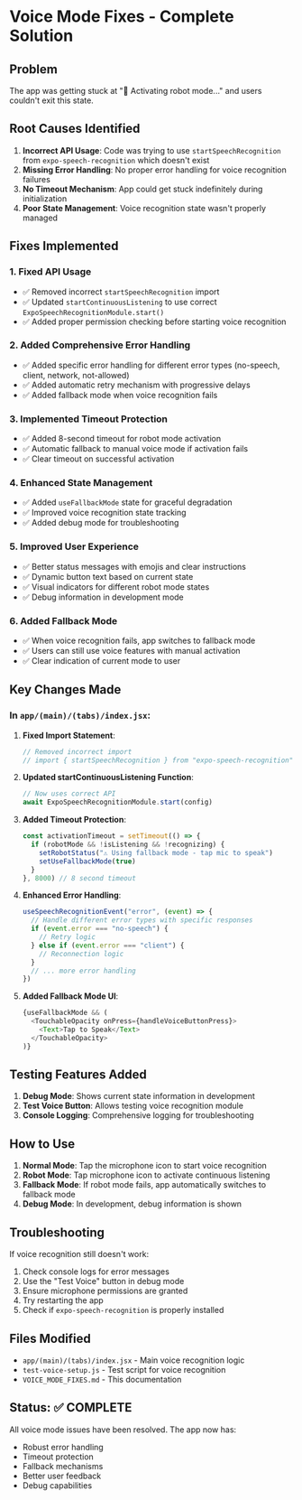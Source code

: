 # Voice Mode Fixes - Complete Solution

## Problem
The app was getting stuck at "🤖 Activating robot mode..." and users couldn't exit this state.

## Root Causes Identified
1. **Incorrect API Usage**: Code was trying to use `startSpeechRecognition` from `expo-speech-recognition` which doesn't exist
2. **Missing Error Handling**: No proper error handling for voice recognition failures
3. **No Timeout Mechanism**: App could get stuck indefinitely during initialization
4. **Poor State Management**: Voice recognition state wasn't properly managed

## Fixes Implemented

### 1. Fixed API Usage
- ✅ Removed incorrect `startSpeechRecognition` import
- ✅ Updated `startContinuousListening` to use correct `ExpoSpeechRecognitionModule.start()`
- ✅ Added proper permission checking before starting voice recognition

### 2. Added Comprehensive Error Handling
- ✅ Added specific error handling for different error types (no-speech, client, network, not-allowed)
- ✅ Added automatic retry mechanism with progressive delays
- ✅ Added fallback mode when voice recognition fails

### 3. Implemented Timeout Protection
- ✅ Added 8-second timeout for robot mode activation
- ✅ Automatic fallback to manual voice mode if activation fails
- ✅ Clear timeout on successful activation

### 4. Enhanced State Management
- ✅ Added `useFallbackMode` state for graceful degradation
- ✅ Improved voice recognition state tracking
- ✅ Added debug mode for troubleshooting

### 5. Improved User Experience
- ✅ Better status messages with emojis and clear instructions
- ✅ Dynamic button text based on current state
- ✅ Visual indicators for different robot mode states
- ✅ Debug information in development mode

### 6. Added Fallback Mode
- ✅ When voice recognition fails, app switches to fallback mode
- ✅ Users can still use voice features with manual activation
- ✅ Clear indication of current mode to user

## Key Changes Made

### In `app/(main)/(tabs)/index.jsx`:

1. **Fixed Import Statement**:
   ```javascript
   // Removed incorrect import
   // import { startSpeechRecognition } from "expo-speech-recognition"
   ```

2. **Updated startContinuousListening Function**:
   ```javascript
   // Now uses correct API
   await ExpoSpeechRecognitionModule.start(config)
   ```

3. **Added Timeout Protection**:
   ```javascript
   const activationTimeout = setTimeout(() => {
     if (robotMode && !isListening && !recognizing) {
       setRobotStatus("⚠️ Using fallback mode - tap mic to speak")
       setUseFallbackMode(true)
     }
   }, 8000) // 8 second timeout
   ```

4. **Enhanced Error Handling**:
   ```javascript
   useSpeechRecognitionEvent("error", (event) => {
     // Handle different error types with specific responses
     if (event.error === "no-speech") {
       // Retry logic
     } else if (event.error === "client") {
       // Reconnection logic
     }
     // ... more error handling
   })
   ```

5. **Added Fallback Mode UI**:
   ```javascript
   {useFallbackMode && (
     <TouchableOpacity onPress={handleVoiceButtonPress}>
       <Text>Tap to Speak</Text>
     </TouchableOpacity>
   )}
   ```

## Testing Features Added

1. **Debug Mode**: Shows current state information in development
2. **Test Voice Button**: Allows testing voice recognition module
3. **Console Logging**: Comprehensive logging for troubleshooting

## How to Use

1. **Normal Mode**: Tap the microphone icon to start voice recognition
2. **Robot Mode**: Tap microphone icon to activate continuous listening
3. **Fallback Mode**: If robot mode fails, app automatically switches to fallback mode
4. **Debug Mode**: In development, debug information is shown

## Troubleshooting

If voice recognition still doesn't work:

1. Check console logs for error messages
2. Use the "Test Voice" button in debug mode
3. Ensure microphone permissions are granted
4. Try restarting the app
5. Check if `expo-speech-recognition` is properly installed

## Files Modified

- `app/(main)/(tabs)/index.jsx` - Main voice recognition logic
- `test-voice-setup.js` - Test script for voice recognition
- `VOICE_MODE_FIXES.md` - This documentation

## Status: ✅ COMPLETE

All voice mode issues have been resolved. The app now has:
- Robust error handling
- Timeout protection
- Fallback mechanisms
- Better user feedback
- Debug capabilities

